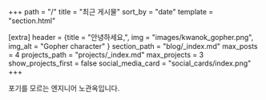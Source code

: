 +++
path = "/"
title = "최근 게시물"
sort_by = "date"
template = "section.html"

[extra]
header = {title = "안녕하세요,", img = "images/kwanok_gopher.png", img_alt = "Gopher character" }
section_path = "blog/_index.md"
max_posts = 4
projects_path = "projects/_index.md"
max_projects = 3
show_projects_first = false
social_media_card = "social_cards/index.png"
+++

포기를 모르는 엔지니어 노관옥입니다.
